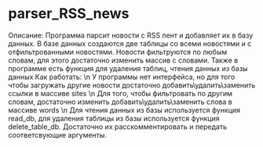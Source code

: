 # parser_RSS_news
Описание:
Программа парсит новости с RSS лент и добавляет их в базу данных. В базе данных создаются две таблицы со всеми новостями и с отфильтрованными новостями.
Новости фильтруются по любым словам, для этого достаточно изменить массив с словами. 
Также в программе есть функция для удаления таблиц, чтения данных из базы данных 
Как работать: \n
У программы нет интерфейса, но для того чтобы загружать другие новости достаточно добавить\удалить\заменить ссылки в массиве sites \n
Для того, чтобы фильтровать по другим словам, достаточно изменить добавить\удалить\заменить слова в массиве words \n
Для чтения данных из базы используется функция read_db, для удаления таблицы из базы используется функция delete_table_db. Достаточно их расскомментировать и передать соответсвующие аргументы.
